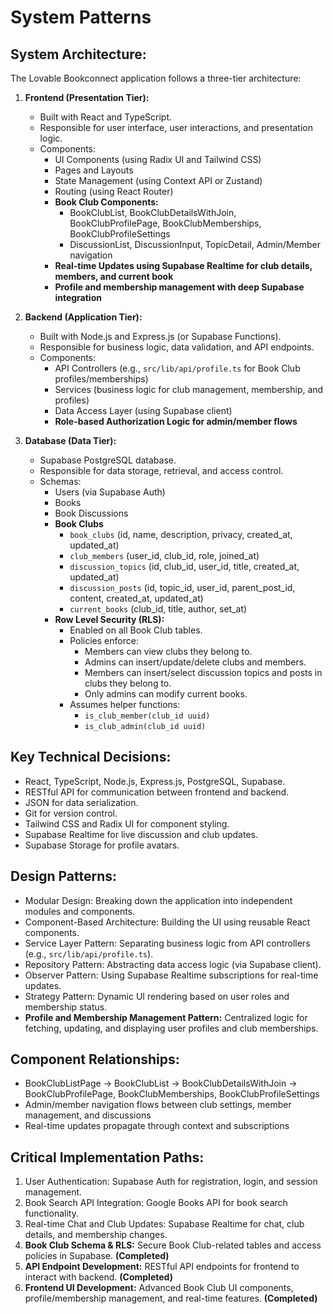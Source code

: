 # System Patterns

## System Architecture:

The Lovable Bookconnect application follows a three-tier architecture:

1. **Frontend (Presentation Tier):**
   - Built with React and TypeScript.
   - Responsible for user interface, user interactions, and presentation logic.
   - Components:
     - UI Components (using Radix UI and Tailwind CSS)
     - Pages and Layouts
     - State Management (using Context API or Zustand)
     - Routing (using React Router)
     - **Book Club Components:**
       - BookClubList, BookClubDetailsWithJoin, BookClubProfilePage, BookClubMemberships, BookClubProfileSettings
       - DiscussionList, DiscussionInput, TopicDetail, Admin/Member navigation
     - **Real-time Updates using Supabase Realtime for club details, members, and current book**
     - **Profile and membership management with deep Supabase integration**

2. **Backend (Application Tier):**
   - Built with Node.js and Express.js (or Supabase Functions).
   - Responsible for business logic, data validation, and API endpoints.
   - Components:
     - API Controllers (e.g., `src/lib/api/profile.ts` for Book Club profiles/memberships)
     - Services (business logic for club management, membership, and profiles)
     - Data Access Layer (using Supabase client)
     - **Role-based Authorization Logic for admin/member flows**

3. **Database (Data Tier):**
   - Supabase PostgreSQL database.
   - Responsible for data storage, retrieval, and access control.
   - Schemas:
     - Users (via Supabase Auth)
     - Books
     - Book Discussions
     - **Book Clubs**
       - `book_clubs` (id, name, description, privacy, created_at, updated_at)
       - `club_members` (user_id, club_id, role, joined_at)
       - `discussion_topics` (id, club_id, user_id, title, created_at, updated_at)
       - `discussion_posts` (id, topic_id, user_id, parent_post_id, content, created_at, updated_at)
       - `current_books` (club_id, title, author, set_at)
     - **Row Level Security (RLS):**
       - Enabled on all Book Club tables.
       - Policies enforce:
         - Members can view clubs they belong to.
         - Admins can insert/update/delete clubs and members.
         - Members can insert/select discussion topics and posts in clubs they belong to.
         - Only admins can modify current books.
       - Assumes helper functions:
         - `is_club_member(club_id uuid)`
         - `is_club_admin(club_id uuid)`

## Key Technical Decisions:

- React, TypeScript, Node.js, Express.js, PostgreSQL, Supabase.
- RESTful API for communication between frontend and backend.
- JSON for data serialization.
- Git for version control.
- Tailwind CSS and Radix UI for component styling.
- Supabase Realtime for live discussion and club updates.
- Supabase Storage for profile avatars.

## Design Patterns:

- Modular Design: Breaking down the application into independent modules and components.
- Component-Based Architecture: Building the UI using reusable React components.
- Service Layer Pattern: Separating business logic from API controllers (e.g., `src/lib/api/profile.ts`).
- Repository Pattern: Abstracting data access logic (via Supabase client).
- Observer Pattern: Using Supabase Realtime subscriptions for real-time updates.
- Strategy Pattern: Dynamic UI rendering based on user roles and membership status.
- **Profile and Membership Management Pattern:** Centralized logic for fetching, updating, and displaying user profiles and club memberships.

## Component Relationships:

- BookClubListPage → BookClubList → BookClubDetailsWithJoin → BookClubProfilePage, BookClubMemberships, BookClubProfileSettings
- Admin/member navigation flows between club settings, member management, and discussions
- Real-time updates propagate through context and subscriptions

## Critical Implementation Paths:

1. User Authentication: Supabase Auth for registration, login, and session management.
2. Book Search API Integration: Google Books API for book search functionality.
3. Real-time Chat and Club Updates: Supabase Realtime for chat, club details, and membership changes.
4. **Book Club Schema & RLS:** Secure Book Club-related tables and access policies in Supabase. **(Completed)**
5. **API Endpoint Development:** RESTful API endpoints for frontend to interact with backend. **(Completed)**
6. **Frontend UI Development:** Advanced Book Club UI components, profile/membership management, and real-time features. **(Completed)**